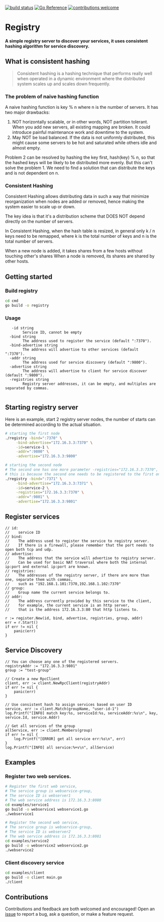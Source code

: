 
<p align="center">

[![build status](https://github.com/werbenhu/registry/workflows/Go/badge.svg)](https://github.com/werbenhu/registry/actions)
[![Go Reference](https://pkg.go.dev/badge/github.com/werbenhu/registry.svg)](https://pkg.go.dev/github.com/werbenhu/registry)
[![contributions welcome](https://img.shields.io/badge/contributions-welcome-brightgreen.svg?style=flat)](https://github.com/werbenhu/registry/issues)

</p>

# Registry
**A simple registry server to discover your services, it uses consistent hashing algorithm for service discovery.**

## What is consistent hashing

> Consistent hashing is a hashing technique that performs really well when operated in a dynamic environment where the distributed system scales up and scales down frequently. 

### The problem of naive hashing function

A naive hashing function is key % n where n is the number of servers.
It has two major drawbacks:
1. NOT horizontally scalable, or in other words, NOT partition tolerant. When you add new servers, all existing mapping are broken. It could introduce painful maintenance work and downtime to the system.
2. May NOT be load balanced. If the data is not uniformly distributed, this might cause some servers to be hot and saturated while others idle and almost empty.

Problem 2 can be resolved by hashing the key first, hash(key) % n, so that the hashed keys will be likely to be distributed more evenly. But this can't solve the problem 1. We need to find a solution that can distribute the keys and is not dependent on n.

### Consistent Hashing
Consistent Hashing allows distributing data in such a way that minimize reorganization when nodes are added or removed, hence making the system easier to scale up or down.

The key idea is that it's a distribution scheme that DOES NOT depend directly on the number of servers.

In Consistent Hashing, when the hash table is resized, in general only k / n keys need to be remapped, where k is the total number of keys and n is the total number of servers.

When a new node is added, it takes shares from a few hosts without touching other's shares
When a node is removed, its shares are shared by other hosts.

## Getting started

### Build registry
```sh
cd cmd 
go build -o registry
```

### Usage
```
   -id string
        Service ID, cannot be empty
  -bind string
        The address used to register the service (default ":7370").
  -bind-advertise string
        The address will advertise to other services (default ":7370").
  -addr string
        The address used for service discovery (default ":9800").
  -advertise string
        The address will advertise to client for service discover (default ":9800").
  -registries string
        Registry server addresses, it can be empty, and multiples are separated by commas.
  
```
## Starting registry server

Here is an example, start 2 registry server nodes, the number of starts can be determined according to the actual situation.


``` sh
# starting the first node
./registry -bind=":7370" \
     -bind-advertise="172.16.3.3:7370" \
     -id=service-1 \
     -addr=":9800" \
     -advertise="172.16.3.3:9800"

# starting the second node
# The second one has one more parameter -registries="172.16.3.3:7370",
# this is because the second one needs to be registered to the first one
./registry -bind=":7371" \
     -bind-advertise="172.16.3.3:7371" \
     -id=service-2 \
     -registries="172.16.3.3:7370" \
     -addr=":9801" \
     -advertise="172.16.3.3:9801"
```

## Register services

```
// id: 
//    service ID
// bind: 
//    The address used to register the service to registry server.
//    If there is a firewall, please remember that the port needs to open both tcp and udp.
// advertise: 
//    The address that the service will advertise to registry server. 
//    Can be used for basic NAT traversal where both the internal ip:port and external ip:port are known.
// registries:
//    The addresses of the registry server, if there are more than one, separate them with commas, 
//    such as "192.168.1.101:7370,192.168.1.102:7370"
// group: 
//    Group name the current service belongs to.
// addr: 
//    The address currently provided by this service to the client, 
//    for example, the current service is an http server, 
//    that is the address 172.16.3.3:80 that http listens to.

r := register.New(id, bind, advertise, registries, group, addr)
err = r.Start()
if err != nil {
	panic(err)
}
```


## Service Discovery
```
// You can choose any one of the registered servers.
registryAddr := "172.16.3.3:9801"
group := "test-group"

// Create a new RpcClient
client, err := client.NewRpcClient(registryAddr)
if err != nil {
	panic(err)
}

// Use consistent hash to assign services based on user ID
service, err := client.Match(groupName, "user-id-1")
log.Printf("[INFO] match key:%s, serviceId:%s, serviceAddr:%s\n", key, service.Id, service.Addr)

// Get all services of the group
allService, err := client.Members(group)
if err != nil {
	log.Printf("[ERROR] get all service err:%s\n", err)
}
log.Printf("[INFO] all service:%+v\n", allService)
```

## Examples

### Register two web services.
```sh
# Register the first web service, 
# The service group is webservice-group,
# The service ID is webserver1
# The web service address is 172.16.3.3:8080
cd examples/service1
go build -o webservice1 webservice1.go 
./webservice1

# Register the second web service, 
# The service group is webservice-group,
# The service ID is webserver2
# The web service address is 172.16.3.3:8081
cd examples/service2
go build -o webservice2 webservice2.go
./webservice2
```

### Client discovery service
```sh
cd examples/client
go build -o client main.go
./client
```

## Contributions
Contributions and feedback are both welcomed and encouraged! Open an [issue](https://github.com/werbenhu/registry/issues) to report a bug, ask a question, or make a feature request.

